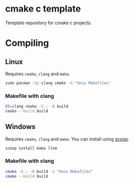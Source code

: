 # cmake c template

Template repository for cmake c projects.

# Compiling

## Linux

Requires `cmake`, `clang` and `make`.

```bash
sudo pacman -Sy clang cmake -G "Unix Makefiles"
```

### Makefile with clang

```bash
CC=clang cmake -S . -B build
cmake --build build
```

## Windows

Requires `cmake`, `clang` and `make`. You can install using [scoop](https://scoop.sh/).

```bash
scoop install make llvm
```

### Makefile with clang

```bash
cmake -S . -B build -G "Unix Makefiles"
cmake --build build
```
